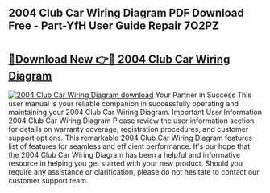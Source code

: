 ## 2004 Club Car Wiring Diagram PDF Download Free - Part-YfH User Guide Repair 7O2PZ

# <h2><a href="http://dfnvwgd.blite.top/?on=2004+Club+Car+Wiring+Diagram">🔗Download New 👉🔴 2004 Club Car Wiring Diagram</a></h2>

[![2004 Club Car Wiring Diagram download](https://i.imgur.com/lujVjoI.png)](http://dfnvwgd.blite.top/?on=2004+Club+Car+Wiring+Diagram)
Your Partner in Success This user manual is your reliable companion in successfully operating and maintaining your 2004 Club Car Wiring Diagram. Important User Information 2004 Club Car Wiring Diagram Please review the user information section for details on warranty coverage, registration procedures, and customer support options. This remarkable 2004 Club Car Wiring Diagram features list of features for seamless and efficient performance. It's our hope that the 2004 Club Car Wiring Diagram has been a helpful and informative resource in helping you get started with your new product. Should you require any assistance or clarification, please do not hesitate to contact our customer support team.
